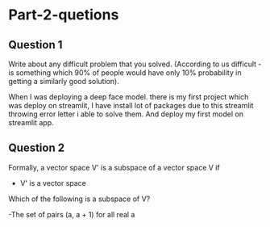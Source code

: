 # Part-2-quetions


## Question 1

Write about any difficult problem that you solved. (According to us difficult - is something which 90% of people would have only 10% probability in getting a similarly good solution). 

When I was deploying a deep face model. there is my first project which was deploy on streamlit, I have install lot of packages due to this streamlit throwing error  letter i able to solve them. And deploy my first model on streamlit app.

## Question 2

Formally, a vector space V' is a subspace of a vector space V if

- V' is a vector space

 Which of the following is a subspace of V?

-The set of pairs (a, a + 1) for all real a
